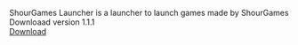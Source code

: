 ShourGames Launcher is a launcher to launch games made by ShourGames <br>
Downloaad version 1.1.1 <br>
<a href="https://github.com/ShourGames/ShourGamesLauncher/releases/download/ver1.1.1/ShourGames_Launcher.exe">Download</a>
